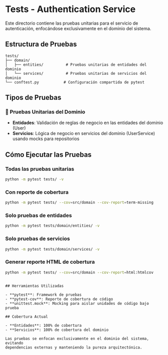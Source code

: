# Tests - Authentication Service

Este directorio contiene las pruebas unitarias para el servicio de autenticación,
enfocándose exclusivamente en el dominio del sistema.

## Estructura de Pruebas

```
tests/
├── domain/
│   ├── entities/          # Pruebas unitarias de entidades del dominio
│   └── services/          # Pruebas unitarias de servicios del dominio
└── conftest.py           # Configuración compartida de pytest
```

## Tipos de Pruebas

### 🔧 Pruebas Unitarias del Dominio

- **Entidades**: Validación de reglas de negocio en las entidades del dominio (User)
- **Servicios**: Lógica de negocio en servicios del dominio (UserService) usando mocks para repositorios

## Cómo Ejecutar las Pruebas

### Todas las pruebas unitarias

```bash
python -m pytest tests/ -v
```

### Con reporte de cobertura

```bash
python -m pytest tests/ --cov=src/domain --cov-report=term-missing
```

### Solo pruebas de entidades

```bash
python -m pytest tests/domain/entities/ -v
```

### Solo pruebas de servicios

```bash
python -m pytest tests/domain/services/ -v
```

### Generar reporte HTML de cobertura

```bash
python -m pytest tests/ --cov=src/domain --cov-report=html:htmlcov
```

```

## Herramientas Utilizadas

- **pytest**: Framework de pruebas
- **pytest-cov**: Reporte de cobertura de código
- **unittest.mock**: Mocking para aislar unidades de código bajo prueba

## Cobertura Actual

- **Entidades**: 100% de cobertura
- **Servicios**: 100% de cobertura del dominio

Las pruebas se enfocan exclusivamente en el dominio del sistema, evitando
dependencias externas y manteniendo la pureza arquitectónica.
